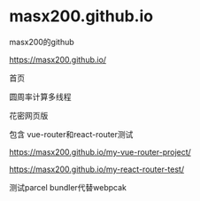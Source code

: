 # masx200.github.io
masx200的github

https://masx200.github.io/

首页


圆周率计算多线程

花密网页版

包含 vue-router和react-router测试

https://masx200.github.io/my-vue-router-project/

https://masx200.github.io/my-react-router-test/

测试parcel bundler代替webpcak
